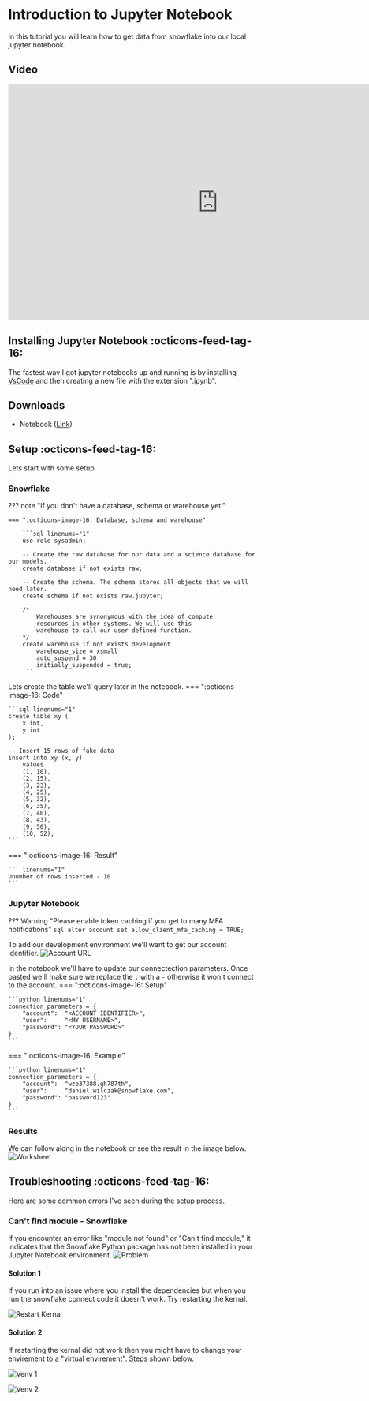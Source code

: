 # Introduction to Jupyter Notebook
In this tutorial you will learn how to get data from snowflake into our local jupyter notebook.

## Video
<iframe width="850px" height="478px" src="https://www.youtube.com/embed/BXtvIjcHmC4?si=BeLuNrC0p4tQOppo" title="YouTube video player" frameborder="0" allow="accelerometer; autoplay; clipboard-write; encrypted-media; gyroscope; picture-in-picture; web-share" referrerpolicy="strict-origin-when-cross-origin" allowfullscreen></iframe>

## Installing Jupyter Notebook :octicons-feed-tag-16:
The fastest way I got jupyter notebooks up and running is by installing [VsCode](https://code.visualstudio.com/) and then creating a new file with the extension ".ipynb".

## Downloads
- Notebook ([Link](https://sfc-gh-dwilczak.github.io/tutorials/science/jupyter/introduction/files/notebook.ipynb))

## Setup :octicons-feed-tag-16:
Lets start with some setup.

### Snowflake

??? note "If you don't have a database, schema or warehouse yet."

    === ":octicons-image-16: Database, schema and warehouse"

        ```sql linenums="1"
        use role sysadmin;

        -- Create the raw database for our data and a science database for our models.
        create database if not exists raw;

        -- Create the schema. The schema stores all objects that we will need later.
        create schema if not exists raw.jupyter;

        /*
            Warehouses are synonymous with the idea of compute
            resources in other systems. We will use this
            warehouse to call our user defined function.
        */
        create warehouse if not exists development 
            warehouse_size = xsmall
            auto_suspend = 30
            initially_suspended = true;
        ```

Lets create the table we'll query later in the notebook.
=== ":octicons-image-16: Code"

    ```sql linenums="1"
    create table xy (
        x int,
        y int
    );

    -- Insert 15 rows of fake data
    insert into xy (x, y)
        values
        (1, 10),
        (2, 15),
        (3, 23),
        (4, 25),
        (5, 32),
        (6, 35),
        (7, 40),
        (8, 43),
        (9, 50),
        (10, 52);
    ```

=== ":octicons-image-16: Result"

    ``` linenums="1"
    Unumber of rows inserted - 10
    ```

### Jupyter Notebook
??? Warning "Please enable token caching if you get to many MFA notifications"
    ```sql
    alter account set allow_client_mfa_caching = TRUE;
    ```


To add our development environment we'll want to get our account identifier. 
![Account URL](images/07.png)

In the notebook we'll have to update our connectection parameters. Once pasted we'll make sure we replace the ``.`` with a ``-`` otherwise it won't connect to the account.
=== ":octicons-image-16: Setup"

    ```python linenums="1"
    connection_parameters = {
        "account":  "<ACCOUNT IDENTIFIER>",
        "user":     "<MY USERNAME>",
        "password": "<YOUR PASSWORD>"
    }   
    ```

=== ":octicons-image-16: Example"

    ```python linenums="1"
    connection_parameters = {
        "account":  "wzb37388.gh787th",
        "user":     "daniel.wilczak@snowflake.com",
        "password": "password123"
    }   
    ```


### Results
We can follow along in the notebook or see the result in the image below.
![Worksheet](images/02.png)

## Troubleshooting :octicons-feed-tag-16:
Here are some common errors I've seen during the setup process.

### Can't find module - Snowflake
If you encounter an error like "module not found" or "Can't find module," it indicates that the Snowflake Python package has not been installed in your Jupyter Notebook environment.
![Problem](images/03.png)

#### Solution 1
If you run into an issue where you install the dependencies but when you run the snowflake connect code it doesn't work. Try restarting the kernal.

![Restart Kernal](images/04.png)

#### Solution 2
If restarting the kernal did not work then you might have to change your envirement to a "virtual envirement". Steps shown below.

![Venv 1](images/05.png)

![Venv 2](images/06.png)

